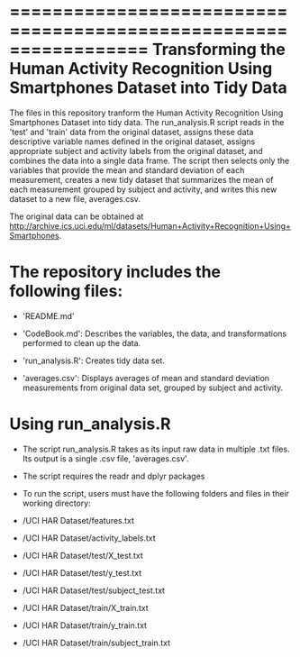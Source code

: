 =================================================================
Transforming the Human Activity Recognition Using Smartphones Dataset into Tidy Data
=================================================================

The files in this repository tranform the Human Activity Recognition Using Smartphones Dataset into tidy data. The run_analysis.R script reads in the 'test' and 'train' data from the original dataset, assigns these data descriptive variable names defined in the original dataset, assigns appropriate subject and activity labels from the original dataset, and combines the data into a single data frame. The script then selects only the variables that provide the mean and standard deviation of each measurement, creates a new tidy dataset that summarizes the mean of each measurement grouped by subject and activity, and writes this new dataset to a new file, averages.csv.

The original data can be obtained at http://archive.ics.uci.edu/ml/datasets/Human+Activity+Recognition+Using+Smartphones. 

The repository includes the following files:
=========================================

- 'README.md'

- 'CodeBook.md': Describes the variables, the data, and  transformations performed to clean up the data.

- 'run_analysis.R': Creates tidy data set.

- 'averages.csv': Displays averages of mean and standard deviation measurements from original data set, grouped by subject and activity.

Using run_analysis.R
=========================================

- The script run_analysis.R takes as its input raw data in multiple .txt files. Its output is a single .csv file, 'averages.csv'.

- The script requires the readr and dplyr packages

- To run the script, users must have the following folders and files in their working directory:

- /UCI HAR Dataset/features.txt

- /UCI HAR Dataset/activity_labels.txt

- /UCI HAR Dataset/test/X_test.txt

- /UCI HAR Dataset/test/y_test.txt

- /UCI HAR Dataset/test/subject_test.txt

- /UCI HAR Dataset/train/X_train.txt

- /UCI HAR Dataset/train/y_train.txt

- /UCI HAR Dataset/train/subject_train.txt
